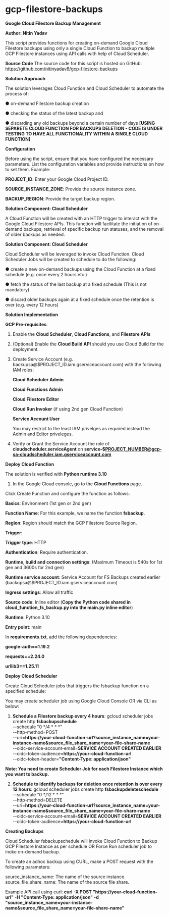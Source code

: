 # gcp-filestore-backups

**Google Cloud Filestore Backup Management**

**Author: Nitin Yadav**

This script provides functions for creating on-demand Google Cloud Filestore backups using only a single Cloud Function to backup multiple GCP Filestore instances using API calls with help of Cloud Scheduler.


**Source Code**
The source code for this script is hosted on GitHub: https://github.com/nitinyadav8/gcp-filestore-backups


**Solution Approach**

The solution leverages Cloud Function and Cloud Scheduler to automate the process of:

● on-demand Filestore backup creation

● checking the status of the latest backup and

● discarding any old backups beyond a certain number of days **[USING SEPARETE CLOUD FUNCTION FOR BACKUPS DELETION - CODE IS UNDER TESTING TO HAVE ALL FUNCTIONALITY WITHIN A SINGLE CLOUD FUNCTION]**


**Configuration**

Before using the script, ensure that you have configured the necessary parameters. List the configuration variables and provide instructions on how to set them. Example:

**PROJECT_ID**: Enter your Google Cloud Project ID.

**SOURCE_INSTANCE_ZONE**: Provide the source instance zone.

**BACKUP_REGION**: Provide the target backup region.


**Solution Component: Cloud Scheduler**

A Cloud Function will be created with an HTTP trigger to interact with the Google Cloud Filestore APIs. This function will facilitate the initiation of on-demand backups, retrieval of specific backup run statuses, and the removal of older backups as needed.


**Solution Component: Cloud Scheduler**

Cloud Scheduler will be leveraged to invoke Cloud Function. Cloud Scheduler Jobs will be created to schedule to do the following:

● create a new on-demand backups using the Cloud Function at a fixed schedule (e.g. once every 2 hours etc.)

● fetch the status of the last backup at a fixed schedule (This is not mandatory)

● discard older backups again at a fixed schedule once the retention is over (e.g. every 12 hours)



**Solution Implementation**

**GCP Pre-requisites**:

1. Enable the **Cloud Scheduler**, **Cloud Functions**, and **Filestore APIs**
   
3. (Optional) Enable the **Cloud Build API** should you use Cloud Build for the deployment.
   
5. Create Service Account (e.g. backupsa@$PROJECT_ID.iam.gserviceaccount.com) with the following IAM roles:
   
     **Cloud Scheduler Admin**
   
     **Cloud Functions Admin**
   
     **Cloud Filestore Editor**
   
     **Cloud Run Invoker** (if using 2nd gen Cloud Function)
   
     **Service Account User**
   
   You may restrict to the least IAM privelges as required instead the Admin and Editor priveleges.
   
7. Verify or Grant the Service Account the role of **cloudscheduler.serviceAgent** on **service-$PROJECT_NUMBER@gcp-sa-cloudscheduler.iam.gserviceaccount.com**


**Deploy Cloud Function**

The solution is verified with **Python runtime 3.10**

1. In the Google Cloud console, go to the **Cloud Functions** page.
   
  Click Create Function and configure the function as follows:
  
  **Basics**: Environment (1st gen or 2nd gen)
  
  **Function Name**: For this example, we name the function **fsbackup**.
  
  **Region**: Region should match the GCP Filestore Source Region.
  
  **Trigger**:
  
  **Trigger type**: HTTP
  
  **Authentication**: Require authentication.
  
  **Runtime, build and connection settings**: (Maximum Timeout is 540s for 1st gen and 3600s for 2nd gen)
  
  **Runtime service account**: Service Account for FS Backups created earlier (backupsa@$PROJECT_ID.iam.gserviceaccount.com)
  
  **Ingress settings**: Allow all traffic
  
  **Source code**: Inline editor (**Copy the Python code shared in cloud_function_fs_backup.py into the main.py inline editor**)
  
  **Runtime**: Python 3.10
  
  **Entry point**: main
  
   In **requirements.txt**, add the following dependencies:
   
   **google-auth==1.19.2**
   
   **requests==2.24.0**
   
   **urllib3==1.25.11**
   


**Deploy Cloud Scheduler**

Create Cloud Scheduler jobs that triggers the fsbackup function on a specified schedule:

You may create scheduler job using Google Cloud Console OR via CLI as below:

1. **Schedule a Filestore backup every 4 hours**:
gcloud scheduler jobs create http **fsbackupschedule** \
    --schedule "0 */4 * * *" \
    --http-method=POST \
    --uri=**https://your-cloud-function-url?source_instance_name=your-instance-name&source_file_share_name=your-file-share-name** \
    --oidc-service-account-email=**SERVICE ACCOUNT CREATED EARLIER**    \
    --oidc-token-audience=**https://your-cloud-function-url** \
    --oidc-token-header=**"Content-Type: application/json"**

**Note: You need to create Scheduler Job for each Filestore Instance which you want to backup.**

2. **Schedule to identify backups for deletion once retention is over every 12 hours**:
gcloud scheduler jobs create http **fsbackupdeleteschedule** \
    --schedule "0 */12 * * *" \
    --http-method=DELETE \
    --uri=**https://your-cloud-function-url?source_instance_name=your-instance-name&source_file_share_name=your-file-share-name** \
    --oidc-service-account-email=**SERVICE ACCOUNT CREATED EARLIER**    \
    --oidc-token-audience=**https://your-cloud-function-url**

**Creating Backups**

Cloud Scheduler fsbackupschedule will invoke Cloud Function to Backup GCP Filestore Instance as per schedule OR Force Run scheduler job to inoke on-demand backup.

To create an adhoc backup using CURL, make a POST request with the following parameters:

source_instance_name: The name of the source instance.
source_file_share_name: The name of the source file share.

Example API call using curl:
**curl -X POST "https://your-cloud-function-url" -H "Content-Type: application/json" -d "source_instance_name=your-instance-name&source_file_share_name=your-file-share-name"**
